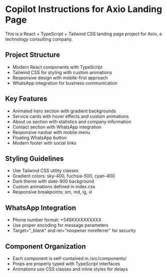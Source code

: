 # Copilot Instructions for Axio Landing Page

<!-- Use this file to provide workspace-specific custom instructions to Copilot. For more details, visit https://code.visualstudio.com/docs/copilot/copilot-customization#_use-a-githubcopilotinstructionsmd-file -->

This is a React + TypeScript + Tailwind CSS landing page project for Axio, a technology consulting company.

## Project Structure
- Modern React components with TypeScript
- Tailwind CSS for styling with custom animations
- Responsive design with mobile-first approach
- WhatsApp integration for business communication

## Key Features
- Animated hero section with gradient backgrounds
- Service cards with hover effects and custom animations
- About us section with statistics and company information
- Contact section with WhatsApp integration
- Responsive navbar with mobile menu
- Floating WhatsApp button
- Modern footer with social links

## Styling Guidelines
- Use Tailwind CSS utility classes
- Gradient colors: sky-400, fuchsia-500, cyan-400
- Dark theme with slate-900 background
- Custom animations defined in index.css
- Responsive breakpoints: sm, md, lg, xl

## WhatsApp Integration
- Phone number format: +549XXXXXXXXXX
- Use proper encoding for message parameters
- Target="_blank" and rel="noopener noreferrer" for security

## Component Organization
- Each component is self-contained in /src/components/
- Props are properly typed with TypeScript interfaces
- Animations use CSS classes and inline styles for delays
